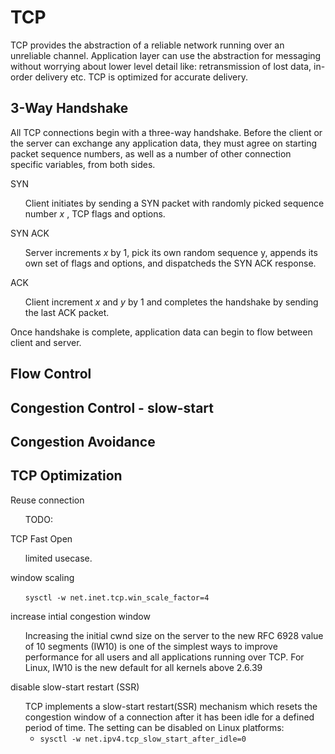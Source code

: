 <style>
nav.no-bullet > ul {
  list-style-type: none;
}
</style>
# TCP
TCP provides the abstraction of a reliable network running over an unreliable channel. Application layer can use the abstraction for messaging without worrying about lower level detail like: retransmission of lost data, in-order delivery etc. TCP is optimized for accurate delivery.

## 3-Way Handshake
All TCP connections begin with a three-way handshake. Before the client or the server can exchange any application data, they must agree on starting packet sequence numbers, as well as a number of other connection specific variables, from both sides.
<nav class="no-bullet">

SYN
- Client initiates by sending a SYN packet with randomly picked sequence number *x* , TCP flags and options. 
- 
SYN ACK
- Server increments *x* by 1, pick its own random sequence y, appends its own set of flags and options, and dispatcheds the SYN ACK response.

ACK
- Client increment *x* and *y* by 1 and completes the handshake by sending the last ACK packet. 

Once handshake is complete, application data can begin to flow between client and server.

</nav>

## Flow Control
## Congestion Control - slow-start
## Congestion Avoidance
## TCP Optimization
<nav class="no-bullet">

Reuse connection
- TODO:

TCP Fast Open
- limited usecase.

window scaling
- `sysctl -w net.inet.tcp.win_scale_factor=4`

increase intial congestion window
- Increasing the initial cwnd size on the server to the new RFC 6928 value of 10 segments (IW10) is one of the simplest ways to improve performance for all users and all applications running over TCP. For Linux, IW10 is the new default for all kernels above 2.6.39

disable slow-start restart (SSR)
- TCP implements a slow-start restart(SSR) mechanism which resets the congestion window of a connection after it has been idle for a defined period of time. The setting can be disabled on Linux platforms: 
  -  `sysctl -w net.ipv4.tcp_slow_start_after_idle=0`

</nav>